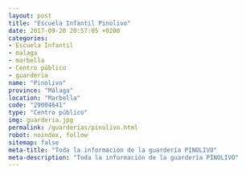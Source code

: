 ```yaml
---
layout: post
title: "Escuela Infantil Pinolivo"
date: 2017-09-20 20:57:05 +0200
categories:
- Escuela Infantil
- malaga
- marbella
- Centro público
- guarderia
name: "Pinolivo"
province: "Málaga"
location: "Marbella"
code: "29004641"
type: "Centro público"
img: guarderia.jpg
permalink: /guarderias/pinolivo.html
robot: noindex, follow
sitemap: false
meta-title: "Toda la información de la guardería PINOLIVO"
meta-description: "Toda la información de la guardería PINOLIVO"
---
```

